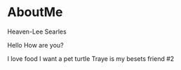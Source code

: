 # AboutMe
Heaven-Lee Searles

Hello
How are you?

I love food
I want a pet turtle
Traye is my besets friend #2
